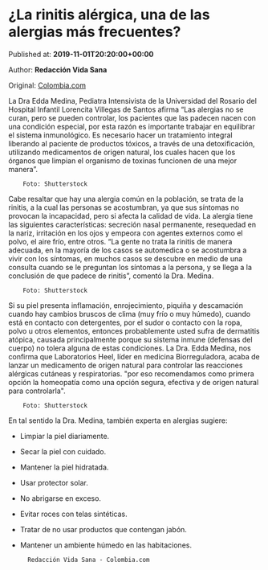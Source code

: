 
# ¿La rinitis alérgica, una de las alergias más frecuentes?

Published at: **2019-11-01T20:20:00+00:00**

Author: **Redacción Vida Sana**

Original: [Colombia.com](https://www.colombia.com/vida-sana/salud/la-rinitis-alergica-una-de-las-alergias-mas-frecuentes-246263)

La Dra Edda Medina, Pediatra Intensivista de la Universidad del Rosario del Hospital Infantil Lorencita Villegas de Santos afirma “Las alergias no se curan, pero se pueden controlar, los pacientes que las padecen nacen con una condición especial, por esta razón es importante trabajar en equilibrar el sistema inmunológico. Es necesario hacer un tratamiento integral liberando al paciente de productos tóxicos, a través de una detoxificación, utilizando medicamentos de origen natural, los cuales hacen que los órganos que limpian el organismo de toxinas funcionen de una mejor manera”.

        Foto: Shutterstock
      
Cabe resaltar que hay una alergia común en la población, se trata de la rinitis, a la cual las personas se acostumbran, ya que sus síntomas no provocan la incapacidad, pero si afecta la calidad de vida. La alergia tiene las siguientes características: secreción nasal permanente, resequedad en la nariz, irritación en los ojos y empeora con agentes externos como el polvo, el aire frío, entre otros.
“La gente no trata la rinitis de manera adecuada, en la mayoría de los casos se automedica o se acostumbra a vivir con los síntomas, en muchos casos se descubre en medio de una consulta cuando se le preguntan los síntomas a la persona, y se llega a la conclusión de que padece de rinitis”, comentó la Dra. Medina.

        Foto: Shutterstock
      
Si su piel presenta inflamación, enrojecimiento, piquiña y descamación cuando hay cambios bruscos de clima (muy frío o muy húmedo), cuando está en contacto con detergentes, por el sudor o contacto con la ropa, polvo u otros elementos, entonces probablemente usted sufra de dermatitis atópica, causada principalmente porque su sistema inmune (defensas del cuerpo) no tolera alguna de estas condiciones.
La Dra. Edda Medina, nos confirma que Laboratorios Heel, líder en medicina Biorreguladora, acaba de lanzar un medicamento de origen natural para controlar las reacciones alérgicas cutáneas y respiratorias. "por eso recomendamos como primera opción la homeopatía como una opción segura, efectiva y de origen natural para controlarla".

        Foto: Shutterstock
      
En tal sentido la Dra. Medina, también experta en alergias sugiere:
- Limpiar la piel diariamente.
- Secar la piel con cuidado.
- Mantener la piel hidratada.
- Usar protector solar.
- No abrigarse en exceso.
- Evitar roces con telas sintéticas.
- Tratar de no usar productos que contengan jabón.
- Mantener un ambiente húmedo en las habitaciones.

        Redacción Vida Sana - Colombia.com
      

